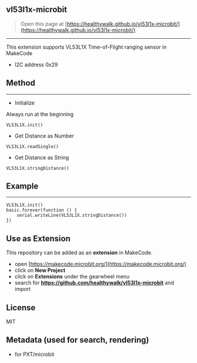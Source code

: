 ## vl53l1x-microbit

> Open this page at [https://healthywalk.github.io/vl53l1x-microbit/](https://healthywalk.github.io/vl53l1x-microbit/)

---
This extension supports VL53L1X Time-of-Flight ranging sensor in MakeCode
* I2C address 0x29

## Method
---
* Initialize

Always run at the beginning
```
VL53L1X.init()
```

* Get Distance as Number

```
VL53L1X.readSingle()
```

* Get Distance as String

```
VL53L1X.stringDistance()
```

## Example
---
```
VL53L1X.init()
basic.forever(function () {
    serial.writeLine(VL53L1X.stringDistance())
})
```


## Use as Extension

This repository can be added as an **extension** in MakeCode.

* open [https://makecode.microbit.org/](https://makecode.microbit.org/)
* click on **New Project**
* click on **Extensions** under the gearwheel menu
* search for **https://github.com/healthywalk/vl53l1x-microbit** and import

## License
MIT

## Metadata (used for search, rendering)

* for PXT/microbit
<script src="https://makecode.com/gh-pages-embed.js"></script><script>makeCodeRender("{{ site.makecode.home_url }}", "{{ site.github.owner_name }}/{{ site.github.repository_name }}");</script>
